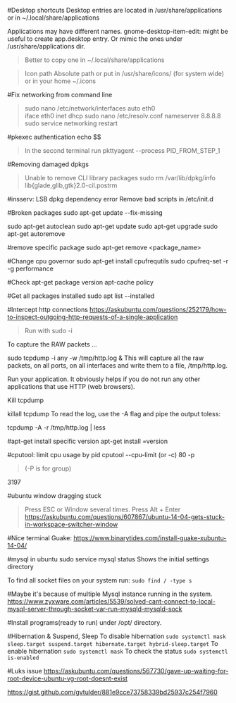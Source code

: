 #Desktop shortcuts
Desktop entries are located in
 /usr/share/applications or in ~/.local/share/applications 

Applications may have different names.
gnome-desktop-item-edit: might be useful to create app.desktop entry. Or mimic the ones under /usr/share/applications dir.

> Better to copy one in  ~/.local/share/applications 

> Icon path
	Absolute path or put in /usr/share/icons/ (for system wide) or in your home ~/.icons

#Fix networking from command line
> sudo nano /etc/network/interfaces
	auto eth0  
	iface eth0 inet dhcp
> sudo nano /etc/resolv.conf
	nameserver 8.8.8.8
> sudo service networking restart


#pkexec authentication
	echo $$
> In the second terminal run
	pkttyagent --process PID_FROM_STEP_1

#Removing damaged dpkgs
> Unable to remove CLI library packages
	sudo rm /var/lib/dpkg/info lib{glade,glib,gtk}2.0-cil.postrm

#insserv: LSB dpkg dependency error 
Remove bad scripts in /etc/init.d

#Broken packages
sudo apt-get update --fix-missing

sudo apt-get autoclean
sudo apt-get update
sudo apt-get upgrade
sudo apt-get autoremove

#remove specific package
sudo apt-get remove <package_name>

#Change cpu governor
sudo apt-get install cpufrequtils
sudo cpufreq-set -r -g performance

#Check apt-get package version
apt-cache policy <package name>

#Get all packages installed
sudo apt list --installed

#Intercept http connections
https://askubuntu.com/questions/252179/how-to-inspect-outgoing-http-requests-of-a-single-application
> Run with sudo -i

To capture the RAW packets ...

sudo tcpdump -i any -w /tmp/http.log &
This will capture all the raw packets, on all ports, on all interfaces and write them to a file, /tmp/http.log.

Run your application. It obviously helps if you do not run any other applications that use HTTP (web browsers).

Kill tcpdump

killall tcpdump
To read the log, use the -A flag and pipe the output toless:

tcpdump -A -r /tmp/http.log | less

#apt-get install specific version
apt-get install <package>=version

#cputool: limit cpu usage by pid
cputool --cpu-limit (or -c) 80 -p <pid>	
> (-P is for group)

3197

#ubuntu window dragging stuck
> Press ESC or Window several times.
> Press Alt + Enter
https://askubuntu.com/questions/607867/ubuntu-14-04-gets-stuck-in-workspace-switcher-window

#Nice terminal
Guake: https://www.binarytides.com/install-guake-xubuntu-14-04/

#mysql in ubuntu
sudo service mysql status
Shows the initial settings directory

To find all socket files on your system run:
`sudo find / -type s`

#Maybe it's because of multiple Mysql instance running in the system.
https://www.zyxware.com/articles/5539/solved-cant-connect-to-local-mysql-server-through-socket-var-run-mysqld-mysqld-sock

#Install programs(ready to run) under /opt/ directory.

#Hibernation & Suspend, Sleep
To disable hibernation
`sudo systemctl mask sleep.target suspend.target hibernate.target hybrid-sleep.target`
To enable hibernation
`sudo systemctl mask`
To check the status
`sudo systemctl is-enabled `




#Luks issue
https://askubuntu.com/questions/567730/gave-up-waiting-for-root-device-ubuntu-vg-root-doesnt-exist

https://gist.github.com/gvtulder/881e9cce73758339bd25937c254f7960